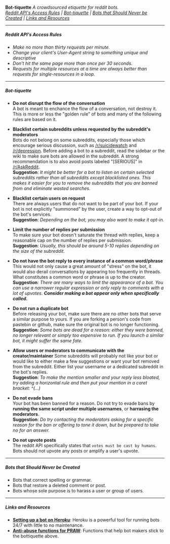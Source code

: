 **Bot-tiquette**
*A crowdsourced etiquette for reddit bots.*  
*[Reddit API's Access Rules](#reddit-apis-access-rules) |
[Bot-tiquette](#bot-tiquette) |
[Bots that Should Never be Created](#bots-that-should-never-be-created) |
[Links and Resources](#links-and-resources)*

---

##### Reddit API's Access Rules

- *Make no more than thirty requests per minute.*
- *Change your client's User-Agent string to something unique and descriptive*  
- *Don't hit the same page more than once per 30 seconds.*  
- *Requests for multiple resources at a time are always better than requests
for single-resources in a loop.*

---

##### Bot-tiquette

- **Do not disrupt the flow of the conversation**  
  A bot is meant to enchance the flow of a conversation, not destroy it. This is
  more or less the "golden rule" of bots and many of the following rules are
  based on it.

- **Blacklist certain subreddits unless requested by the subreddit's moderators**  
  Bots do not belong on some subreddits, especially those which encourage serious
  discussion, such as
    [/r/suicidewatch](http://reddit.com/r/suicidewatch) and
    [/r/depression](http://reddit.com/r/depression).
  Before adding a bot to a subreddit, read the sidebar or the wiki to make sure
  bots are allowed in the subreddit. A strong recommendation is to also avoid
  posts labeled "[SERIOUS]" in
    [/r/AskReddit](http://reddit.com/r/askreddit).  
  **Suggestion**: *It might be better for a bot to listen on certain selected
  subreddits rather than all subreddits except blacklisted ones. This makes it
  easier for you to remove the subreddits that you are banned from and eliminate
  wasted searches.*

- **Blacklist certain users on request**  
  There are always users that do not want to be part of your bot. If your bot is
  not explicitly "summoned" by the user, create a way to opt-out of the bot's
  services.  
  **Suggestion**: *Depending on the bot, you may also want to make it opt-in.*

- **Limit the number of replies per submission**  
  To make sure your bot doesn't saturate the thread with replies, keep a
  reasonable cap on the number of replies per submission.  
  **Suggestion**: *Usually, this should be around 5-10 replies depending on the
  size of the subreddit.*

- **Do not have the bot reply to every instance of a common word/phrase**  
  This would not only cause a great amount of "stress" on the bot, it would also
  derail conversations by appearing too frequently in threads. What constitutes
  a common word or phrase is up to the creator.  
  **Suggestion**: *There are many ways to limit the appearance of a bot. You can 
  use a narrower regular expression or only reply to comments with a lot of
  upvotes. __Consider making a bot appear only when specifically called.__*

- **Do not run a duplicate bot**  
  Before releasing your bot, make sure there are no other bots that serve a
  similar purpose to yours. If you are forking a person's code from pastebin or
  github, make sure the original bot is no longer functioning.  
  **Suggestion**: *Some bots are dead for a reason: either they were banned, no
  longer relevant or simply too expensive to run. If you launch a similar bot,
  it might suffer the same fate.*

- **Allow users or moderators to communicate with the creator/maintainer**
  Some subreddits will probably not like your bot or would like to either make
  a few suggestions or want your bot removed from the subreddit. Either list your
  username or a dedicated subreddit in the bot's replies.  
  **Suggestion**: *To make the mention smaller and your reply less bloated, try
  adding a horizontal rule and then put your mention in a caret bracket: ^(...)*

- **Do not evade bans**  
  Your bot has been banned for a reason. Do not try to evade bans by **running the
  same script under multiple usernames**, or **harrasing the moderators**.  
  **Suggestion**: *Do try contacting the moderators asking for a specific reason
  for the ban or offering to tone it down, but be prepared to take no for an
  answer.*

- **Do not upvote posts**  
  The reddit API specifically states that `votes must be cast by humans`. Bots
  should not upvote any posts or amplify a user's upvote.

---
##### Bots that Should Never be Created

- Bots that correct spelling or grammar.
- Bots that restore a deleted comment or post.
- Bots whose sole purpose is to harass a user or group of users.

---
##### Links and Resources

- [**Setting up a bot on Heroku**](https://gist.github.com/avidw/9438841):
  Heroku is a powerful tool for running bots 24/7 with little to no maintenance.
- [**Anti-abuse functions for PRAW**](https://github.com/acini/praw-antiabuse-functions):
  Functions that help bot makers stick to the bottiquette above.
